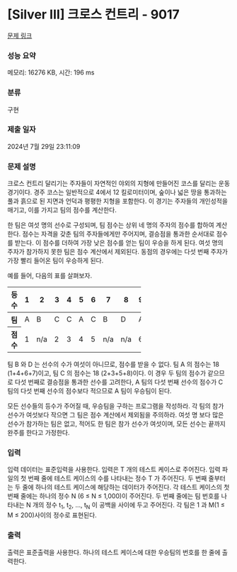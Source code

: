# [Silver III] 크로스 컨트리 - 9017 

[문제 링크](https://www.acmicpc.net/problem/9017) 

### 성능 요약

메모리: 16276 KB, 시간: 196 ms

### 분류

구현

### 제출 일자

2024년 7월 29일 23:11:09

### 문제 설명

<p>크로스 컨트리 달리기는 주자들이 자연적인 야외의 지형에 만들어진 코스를 달리는 운동 경기이다. 경주 코스는 일반적으로 4에서 12 킬로미터이며, 숲이나 넓은 땅을 통과하는 풀과 흙으로 된 지면과 언덕과 평평한 지형을 포함한다. 이 경기는 주자들의 개인성적을 매기고, 이를 가지고 팀의 점수를 계산한다. </p>

<p>한 팀은 여섯 명의 선수로 구성되며, 팀 점수는 상위 네 명의 주자의 점수를 합하여 계산한다. 점수는 자격을 갖춘 팀의 주자들에게만 주어지며, 결승점을 통과한 순서대로 점수를 받는다. 이 점수를 더하여 가장 낮은 점수를 얻는 팀이 우승을 하게 된다. 여섯 명의 주자가 참가하지 못한 팀은 점수 계산에서 제외된다. 동점의 경우에는 다섯 번째 주자가 가장 빨리 들어온 팀이 우승하게 된다.</p>

<p>예를 들어, 다음의 표를 살펴보자.</p>

<table class="table table-bordered" style="width:60%">
	<thead>
		<tr>
			<th>등수</th>
			<th>1</th>
			<th>2</th>
			<th>3</th>
			<th>4</th>
			<th>5</th>
			<th>6</th>
			<th>7</th>
			<th>8</th>
			<th>9</th>
			<th>10</th>
			<th>11</th>
			<th>12</th>
			<th>13</th>
			<th>14</th>
			<th>15</th>
		</tr>
	</thead>
	<tbody>
		<tr>
			<th>팀</th>
			<td>A</td>
			<td>B</td>
			<td>C</td>
			<td>C</td>
			<td>A</td>
			<td>C</td>
			<td>B</td>
			<td>D</td>
			<td>A</td>
			<td>A</td>
			<td>C</td>
			<td>A</td>
			<td>C</td>
			<td>C</td>
			<td>A</td>
		</tr>
		<tr>
			<th>점수</th>
			<td>1</td>
			<td>n/a</td>
			<td>2</td>
			<td>3</td>
			<td>4</td>
			<td>5</td>
			<td>n/a</td>
			<td>n/a</td>
			<td>6</td>
			<td>7</td>
			<td>8</td>
			<td>9</td>
			<td>10</td>
			<td>11</td>
			<td>12</td>
		</tr>
	</tbody>
</table>

<p>팀 B 와 D 는 선수의 수가 여섯이 아니므로, 점수를 받을 수 없다. 팀 A 의 점수는 18 (1+4+6+7)이고, 팀 C 의 점수는 18 (2+3+5+8)이다. 이 경우 두 팀의 점수가 같으므로 다섯 번째로 결승점을 통과한 선수를 고려한다, A 팀의 다섯 번째 선수의 점수가 C 팀의 다섯 번째 선수의 점수보다 적으므로 A 팀이 우승팀이 된다.</p>

<p>모든 선수들의 등수가 주어질 때, 우승팀을 구하는 프로그램을 작성하라. 각 팀의 참가 선수가 여섯보다 작으면 그 팀은 점수 계산에서 제외됨을 주의하라. 여섯 명 보다 많은 선수가 참가하는 팀은 없고, 적어도 한 팀은 참가 선수가 여섯이며, 모든 선수는 끝까지 완주를 한다고 가정한다.</p>

### 입력 

 <p>입력 데이터는 표준입력을 사용한다. 입력은 T 개의 테스트 케이스로 주어진다. 입력 파일의 첫 번째 줄에 테스트 케이스의 수를 나타내는 정수 T 가 주어진다. 두 번째 줄부터는 두 줄에 하나의 테스트 케이스에 해당하는 데이터가 주어진다. 각 테스트 케이스의 첫 번째 줄에는 하나의 정수 N (6 ≤ N ≤ 1,000)이 주어진다. 두 번째 줄에는 팀 번호를 나타내는 N 개의 정수 t<sub>1</sub>, t<sub>2</sub>, …, t<sub>N</sub> 이 공백을 사이에 두고 주어진다. 각 팀은 1 과 M(1 ≤ M ≤ 200)사이의 정수로 표현된다.</p>

### 출력 

 <p>출력은 표준출력을 사용한다. 하나의 테스트 케이스에 대한 우승팀의 번호를 한 줄에 출력한다. </p>

